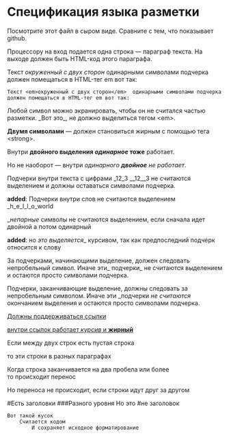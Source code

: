 # Спецификация языка разметки

Посмотрите этот файл в сыром виде. Сравните с тем, что показывает github.

Процессору на вход подается одна строка — параграф текста. 
На выходе должен быть HTML-код этого параграфа.

Текст _окруженный с двух сторон_  одинарными символами подчерка 
должен помещаться в HTML-тег em вот так:

`Текст <em>окруженный с двух сторон</em>  одинарными символами подчерка 
должен помещаться в HTML-тег em вот так:`

Любой символ можно экранировать, чтобы он не считался частью разметки. 
\_Вот это\_, не должно выделиться тегом \<em\>.

__Двумя символами__ — должен становиться жирным с помощью тега \<strong\>.

Внутри __двойного выделения _одинарное_ тоже__ работает.

Но не наоборот — внутри _одинарного __двойное__ не работает_.

Подчерки внутри текста c цифрами _12_3 __12__3 не считаются выделением и должны оставаться символами подчерка.

**added**: Подчерки внутри слов не считаются выделением _h_e_l_l_o_world

__непарные_ символы не считаются выделением, если сначала идет двойной а потом одинарный

**added**: но _это выделяется__ курсивом, так как предпоследний подчерк относится к слову

За подчерками, начинающими выделение, должен следовать непробельный символ. Иначе эти_ подчерки_ не считаются выделением 
и остаются просто символами подчерка.

Подчерки, заканчивающие выделение, должны следовать за непробельным символом. Иначе эти _подчерки _не считаются_ окончанием выделения 
и остаются просто символами подчерка.

[Должны поддерживаться ссылки](http://ссылка)

[внутри ссылок работает _курсив_ и __жирный__](http://ссылка)

Если между двух строк есть пустая строка

то эти строки в разных параграфах

Когда строка заканчивается на два пробела или более  
то происходит перенос

Но переноса не происходит, если
строки идут друг за другом

#Есть заголовки
###Разного уровня
Но это #не заголовок

    Вот такой кусок
        Считается кодом
            И сохраняет исходное форматирование

